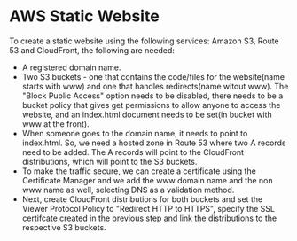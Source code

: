 # AWS Static Website

To create a static website using the following services: Amazon S3, Route 53 and CloudFront, the following are needed:

* A registered domain name.
* Two S3 buckets - one that contains the code/files for the website(name starts with www) and one that handles redirects(name witout www).
The "Block Public Access" option needs to be disabled, there needs to be a bucket policy that gives get permissions to allow anyone to access the website, and an index.html document needs to be set(in bucket with www at the front).
* When someone goes to the domain name, it needs to point to index.html. So, we need a hosted zone in Route 53 where two A records need to be added. The A records will point to the CloudFront distributions, which will point to the S3 buckets.
* To make the traffic secure, we can create a certificate using the Certificate Manager and we add the www domain name and the non www name as well, selecting DNS as a validation method.
* Next, create CloudFront distributions for both buckets and set the Viewer Protocol Policy to "Redirect HTTP to HTTPS", specify the SSL certifcate created in the previous step and link the distributions to the respective S3 buckets.
  
